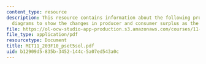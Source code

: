 ```yaml
---
content_type: resource
description: This resource contains information about the following problem, use appropriate
  diagrams to show the changes in producer and consumer surplus as the situation evolves.
file: https://ol-ocw-studio-app-production.s3.amazonaws.com/courses/11-203-microeconomics-fall-2010/b12909d5835b3452144c5a07ed543a0c_MIT11_203F10_pset5sol.pdf
file_type: application/pdf
resourcetype: Document
title: MIT11_203F10_pset5sol.pdf
uid: b12909d5-835b-3452-144c-5a07ed543a0c
---
```

